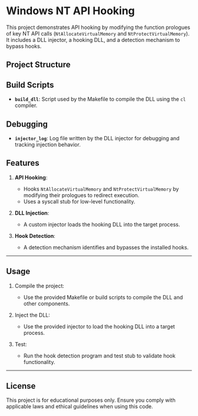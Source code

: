 # Windows NT API Hooking

This project demonstrates API hooking by modifying the function prologues of key NT API calls (`NtAllocateVirtualMemory` and `NtProtectVirtualMemory`). It includes a DLL injector, a hooking DLL, and a detection mechanism to bypass hooks.

## Project Structure


## Build Scripts

- **`build_dll`**: Script used by the Makefile to compile the DLL using the `cl` compiler.

## Debugging

- **`injector_log`**: Log file written by the DLL injector for debugging and tracking injection behavior.

## Features

1. **API Hooking**: 
   - Hooks `NtAllocateVirtualMemory` and `NtProtectVirtualMemory` by modifying their prologues to redirect execution.
   - Uses a syscall stub for low-level functionality.

2. **DLL Injection**: 
   - A custom injector loads the hooking DLL into the target process.

3. **Hook Detection**:
   - A detection mechanism identifies and bypasses the installed hooks.

---

## Usage

1. Compile the project:
   - Use the provided Makefile or build scripts to compile the DLL and other components.

2. Inject the DLL:
   - Use the provided injector to load the hooking DLL into a target process.

3. Test:
   - Run the hook detection program and test stub to validate hook functionality.

---

## License

This project is for educational purposes only. Ensure you comply with applicable laws and ethical guidelines when using this code.
